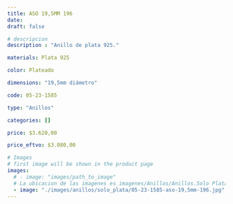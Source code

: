 ```yaml
---
title: ASO 19,5MM 196
date: 
draft: false

# descripcion
description : "Anillo de plata 925."

materials: Plata 925

color: Plateado

dimensions: "19,5mm diámetro"

code: 05-23-1585

type: "Anillos"

categories: []

price: $3.620,00

price_eftvo: $3.080,00

# Images
# first image will be shown in the product page
images:
  # - image: "images/path_to_image"
  # La ubicacion de las imagenes es imagenes/Anillos/Anillos.Solo Plata/05-23-1585-aso-19,5mm-196
  - image: "./images/anillos/solo_plata/05-23-1585-aso-19,5mm-196.jpg"
---
```

